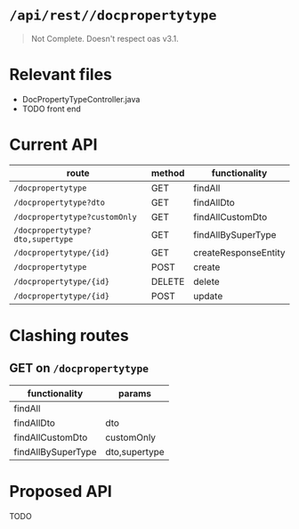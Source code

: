 # `/api/rest//docpropertytype`
> Not Complete.
> Doesn't respect oas v3.1.

# Relevant files
- DocPropertyTypeController.java
- TODO front end

# Current API
|route|method|functionality|
|-|-|-|
|`/docpropertytype`|GET|findAll|
|`/docpropertytype?dto`|GET|findAllDto|
|`/docpropertytype?customOnly`|GET|findAllCustomDto|
|`/docpropertytype?dto,supertype`|GET|findAllBySuperType|
|`/docpropertytype/{id}`|GET|createResponseEntity|
|`/docpropertytype`|POST|create|
|`/docpropertytype/{id}`|DELETE|delete|
|`/docpropertytype/{id}`|POST|update|

# Clashing routes

## GET on `/docpropertytype`
|functionality|params|
|-|-|
|findAll||
|findAllDto|dto|
|findAllCustomDto|customOnly|
|findAllBySuperType|dto,supertype|

# Proposed API
TODO